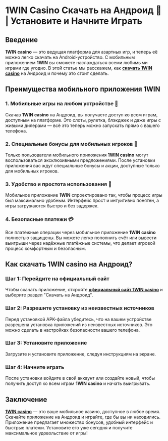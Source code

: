 # 1WIN Casino Скачать на Андроид 📱 | Установите и Начните Играть

## Введение

**1WIN casino** — это ведущая платформа для азартных игр, и теперь её можно легко скачать на Android-устройство. С мобильным приложением **1WIN** вы сможете наслаждаться всеми любимыми играми где угодно. В этой статье мы расскажем, как **[скачать 1WIN casino](https://brandplay.link/smXVpBbG)** на Андроид и почему это стоит сделать.

## Преимущества мобильного приложения 1WIN

### 1. Мобильные игры на любом устройстве 🎰

Скачав **1WIN casino** на Андроид, вы получаете доступ ко всем играм, доступным на платформе. Это слоты, рулетка, блэкджек и даже игры с живыми дилерами — всё это теперь можно запускать прямо с вашего телефона.

### 2. Специальные бонусы для мобильных игроков 🎁

Только пользователи мобильного приложения **1WIN casino** могут воспользоваться эксклюзивными предложениями. После установки приложения вас ждут специальные бонусы и акции, доступные только для мобильных игроков.

### 3. Удобство и простота использования 📱

Мобильное приложение **1WIN** спроектировано так, чтобы процесс игры был максимально удобным. Интерфейс прост и интуитивно понятен, а игры загружаются быстро и без задержек.

### 4. Безопасные платежи 💳

Все платёжные операции через мобильное приложение **1WIN casino** полностью защищены. Вы можете легко пополнить счёт или вывести выигрыши через надёжные платёжные системы, что делает игровой процесс комфортным и безопасным.

## Как скачать 1WIN casino на Андроид?

### Шаг 1: Перейдите на официальный сайт

Чтобы скачать приложение, откройте **[официальный сайт 1WIN casino](https://brandplay.link/smXVpBbG)** и выберите раздел "Скачать на Андроид". 

### Шаг 2: Разрешите установку из неизвестных источников

Перед установкой APK-файла убедитесь, что на вашем устройстве разрешена установка приложений из неизвестных источников. Это можно сделать в настройках безопасности вашего телефона.

### Шаг 3: Установите приложение

Загрузите и установите приложение, следуя инструкциям на экране.

### Шаг 4: Начните играть

После установки войдите в свой аккаунт или создайте новый, чтобы получить доступ ко всем играм **1WIN casino** и начать выигрывать.

## Заключение

**[1WIN casino](https://brandplay.link/smXVpBbG)** — это ваше мобильное казино, доступное в любое время. Скачайте приложение на Андроид и играйте, где бы вы ни находились. Приложение предлагает множество бонусов, удобный интерфейс и быстрые платежи. Установите его уже сегодня и получите максимальное удовольствие от игры!
